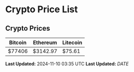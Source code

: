 # Crypto Price List

## Crypto Prices
| Bitcoin | Ethereum | Litecoin |
| ------- | -------- | -------- |
| $77406 | $3142.97 | $75.61 |
**Last Updated:** 2024-11-10 03:35 UTC
**Last Updated:** $DATE$
